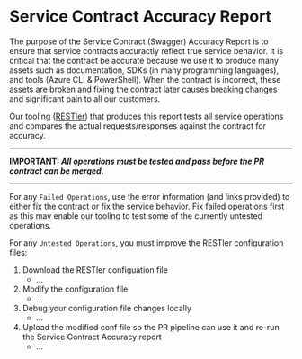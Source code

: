 # Service Contract Accuracy Report

The purpose of the Service Contract (Swagger) Accuracy Report is to ensure that service contracts accuractly reflect true service behavior. It is critical that the contract be accurate because we use it to produce many assets such as documentation, SDKs (in many programming languages), and tools (Azure CLI & PowerShell). When the contract is incorrect, these assets are broken and fixing the contract later causes breaking changes and significant pain to all our customers. 

Our tooling ([RESTler](https://github.com/microsoft/restler-fuzzer)) that produces this report tests all service operations and compares the actual requests/responses against the contract for accuracy. 

***
**IMPORTANT: _All operations must be tested and pass before the PR contract can be merged._**
***

For any `Failed Operations`, use the error information (and links provided) to either fix the contract or fix the service behavior. Fix failed operations first as this may enable our tooling to test some of the currently untested operations.

For any `Untested Operations`, you must improve the RESTler configuration files:
 1. Download the RESTler configuation file
    - ...
 2. Modify the configuration file
    - ...
 3. Debug your configuration file changes locally
    - ...
 4. Upload the modified conf file so the PR pipeline can use it and re-run the Service Contract Accuracy report
    - ...

